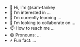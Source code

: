 - 👋 Hi, I’m @sam-tankey
- 👀 I’m interested in ...
- 🌱 I’m currently learning ...
- 💞️ I’m looking to collaborate on ...
- 📫 How to reach me ...
- 😄 Pronouns: ...
- ⚡ Fun fact: ...

<!---
sam-tankey/sam-tankey is a ✨ special ✨ repository because its `README.md` (this file) appears on your GitHub profile.
You can click the Preview link to take a look at your changes.
--->
